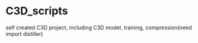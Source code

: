 # C3D_scripts
self created C3D project, including C3D model, training, compression(need import distiller)
